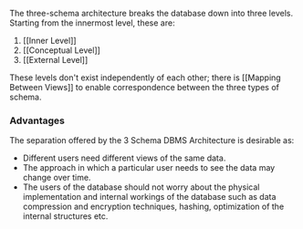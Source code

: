 The three-schema architecture breaks the database down into three levels. Starting from the innermost level, these are:
1. [[Inner Level]]
2. [[Conceptual Level]]
3. [[External Level]]

These levels don't exist independently of each other; there is [[Mapping Between Views]] to enable correspondence between the three types of schema.
### Advantages
The separation offered by the 3 Schema DBMS Architecture is desirable as:
- Different users need different views of the same data.
- The approach in which a particular user needs to see the data may change over time.
- The users of the database should not worry about the physical implementation and internal workings of the database such as data compression and encryption techniques, hashing, optimization of the internal structures etc.
